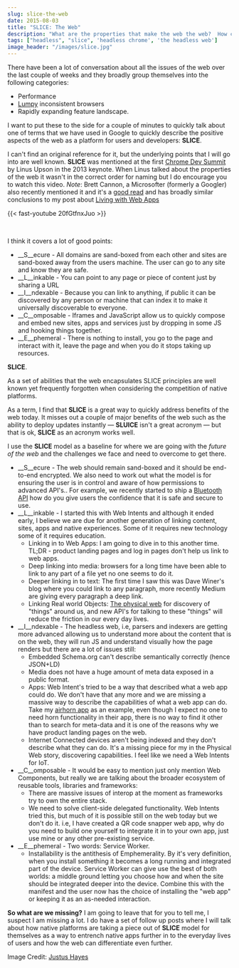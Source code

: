 ```yaml
---
slug: slice-the-web
date: 2015-08-03
title: "SLICE: The Web"
description: "What are the properties that make the web the web?  How can we keep differentiating from native to stay relevant in a mobile world?"
tags: ["headless", "slice", 'headless chrome', 'the headless web']
image_header: "/images/slice.jpg"
---
```


There have been a lot of conversation about all the issues of the web over the
last couple of weeks and they broadly group themselves into the following
categories:

* Performance
* [Lumpy](/the-lumpy-web/) inconsistent browsers
* Rapidly expanding feature landscape.

I want to put these to the side for a couple of minutes to quickly talk about
one of terms that we have used in Google to quickly describe the positive
aspects of the web as a platform for users and developers: **SLICE**.

I can't find an original reference for it, but the underlying points that I will
go into are well known.  **SLICE** was mentioned at the first [Chrome Dev
Summit](https://developer.chrome.com/devsummit) by Linus Upson in the 2013
keynote. When Linus talked about the properties of the web it wasn't in the
correct order for naming but I do encourage you to watch this video.  _Note_:
Brett Cannon, a Microsofter (formerly a Googler) also recently mentioned it and
it's a [good
read](http://nothingbutsnark.svbtle.com/going-allin-on-the-mobile-web) and has
broadly similar conclusions to my post about [Living with Web
Apps](https://paul.kinlan.me/living-with-web-apps/)

{{< fast-youtube 20fGtfnxJuo >}}

<br>
	
I think it covers a lot of good points:

* __S__ecure - All domains are sand-boxed from each other and sites are
  sand-boxed away from the users machine. The user can go to any site and know
  they are safe.
* __L__inkable - You can point to any page or piece of content just by sharing a
  URL
* __I__ndexable - Because you can link to anything, if public it can be
  discovered by any person or machine that can index it to make it universally
  discoverable to everyone.
* __C__omposable - Iframes and JavaScript allow us to quickly compose and embed
  new sites, apps and services just by dropping in some JS and hooking things
  together.
* __E__phemeral - There is nothing to install, you go to the page and interact
  with it, leave the page and when you do it stops taking up resources.
  
**SLICE**.

As a set of abilities that the web encapsulates SLICE principles are well known
yet frequently forgotten when considering the competition of native platforms. 

As a term, I find that **SLICE** is a great way to quickly address benefits of
 the web today. It misses out a couple of major benefits of the web such as the
 ability to deploy updates instantly &mdash; **SLUICE** isn't a great acronym
 &mdash; but that is ok, **SLICE** as an acronym works well.

I use the **SLICE** model as a baseline for where we are going with the *future
of the web* and the challenges we face and need to overcome to get there.

* __S__ecure - The web should remain sand-boxed and it should be end-to-end encrypted. 
  We also need to work out what the model is for ensuring the user is in control and aware 
  of how permissions to advanced API's.. For example, we recently started to ship a 
  [Bluetooth API](https://developers.google.com/web/updates/2015/07/interact-with-ble-devices-on-the-web?hl=en)
  how do you give users the confidence that it is safe and secure to use.
* __L__inkable - I started this with Web Intents and although it ended early, I believe we are due
  for another generation of linking content, sites, apps and native experiences. Some of it requires
  new technology some of it requires education.
   * Linking in to Web Apps: I am going to dive in to this another time. TL;DR - product landing pages and log in pages
     don't help us link to web apps.
   * Deep linking into media: browsers for a long time have been able to link to any part of a file
     yet no one seems to do it.
   * Deeper linking in to text: The first time I saw this was Dave Winer's blog where you could link to
     any paragraph, more recently Medium are giving every paragraph a deep link.
   * Linking Real world Objects: [The physical web](https://google.github.io/physical-web/) for discovery of "things" around us, 
     and new API's for talking to these "things" will reduce the friction in our every day lives.
* __I__ndexable - The headless web, i.e, parsers and indexers are getting more advanced allowing us to understand
  more about the content that is on the web, they will run JS and understand visually how the page renders
  but there are a lot of issues still:
   * Embedded Schema.org can't describe semantically correctly (hence JSON+LD)
   * Media does not have a huge amount of meta data exposed in a public format.
   * Apps: Web Intent's tried to be a way that described what a web app could do.  We don't have that any more
     and we are missing a massive way to describe the capabilities of what a web app can do.  Take my 
     [airhorn app](https://airhorner.com/) as an example, even though I expect no one to need horn
     functionality in their app, there is no way to find it other than to search for meta-data and it is one
     of the reasons why we have product landing pages on the web.
   * Internet Connected devices aren't being indexed and they don't describe what they can do.  It's a missing
     piece for my in the Physical Web story, discovering capabilities. I feel like we need a Web Intents for 
     IoT.
* __C__omposable - It would be easy to mention just only mention Web Components, but really we are talking 
  about the broader ecosystem of reusable tools, libraries and frameworks:
    * There are massive issues of interop at the moment as frameworks try to own the entire stack.  
    * We need to solve client-side delegated functionality.  Web Intents tried this, but much of it is possible still
      on the web today but we don't do it.  i.e, I have created a QR code snapper web app, why do you need to build 
      one yourself to integrate it in to your own app, just use mine or any other pre-existing service.
* __E__phemeral - Two words: Service Worker.
  * Installability is the antithesis of Emphemerality.  By it's very definition, when you install something it
    becomes a long running and integrated part of the device. Service Worker can give use the best of both worlds: 
    a middle ground letting you choose how and when the site should be integrated deeper into the device.  Combine
    this with the manifest and the user now has the choice of installing the "web app" or keeping it as an
    as-needed interaction.

**So what are we missing?** I am going to leave that for you to tell me, I suspect I am missing a lot. I do have a 
set of follow up posts where I will talk about how native platforms are taking a 
piece out of **SLICE** model for themselves as a way to entrench native apps further in to the
everyday lives of users and how the web can differentiate even further.

Image Credit: [Justus Hayes](https://commons.wikimedia.org/wiki/File:The_Big_Slice_-_Rome,_Italy.jpg)